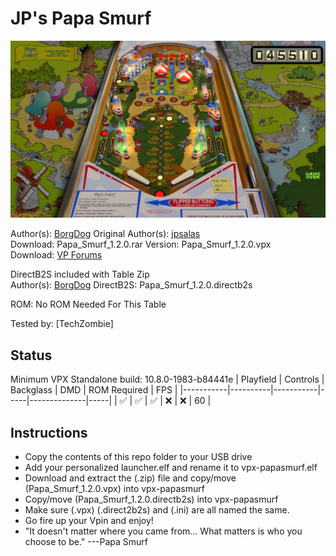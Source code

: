 # JP's Papa Smurf

![Table Preview](../../images/vpx-jps-papa-smurf-preview.jpg)

Author(s): [BorgDog](https://www.vpforums.org/index.php?showuser=89975)
Original Author(s): [jpsalas](https://www.vpforums.org/index.php?showuser=277)  
Download:  Papa_Smurf_1.2.0.rar 
Version:   Papa_Smurf_1.2.0.vpx  
Download:  [VP Forums](https://www.vpforums.org/index.php?app=downloads&showfile=11633)  

DirectB2S included with Table Zip  
Author(s): [BorgDog](https://www.vpforums.org/index.php?showuser=89975) 
DirectB2S: Papa_Smurf_1.2.0.directb2s  

ROM: No ROM Needed For This Table

Tested by: 
[TechZombie]

## Status 

Minimum VPX Standalone build: 10.8.0-1983-b84441e
| Playfield | Controls | Backglass | DMD | ROM Required | FPS | 
|-----------|----------|-----------|-----|--------------|-----|
| :white_check_mark: | :white_check_mark: | :white_check_mark: | :x: | :x: | 60 |

## Instructions

- Copy the contents of this repo folder to your USB drive
- Add your personalized launcher.elf and rename it to vpx-papasmurf.elf
- Download and extract the (.zip) file and copy/move (Papa_Smurf_1.2.0.vpx) into vpx-papasmurf
- Copy/move (Papa_Smurf_1.2.0.directb2s) into vpx-papasmurf
- Make sure (.vpx) (.direct2b2s) and (.ini) are all named the same. 
- Go fire up your Vpin and enjoy!
- "It doesn't matter where you came from... What matters is who you choose to be." ---Papa Smurf
